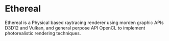 Ethereal
=========================

Ethereal is a Physical based raytracing renderer using morden graphic APIs D3D12 and
Vulkan, and general perpose API OpenCL to implement photorealistic rendering techniques.